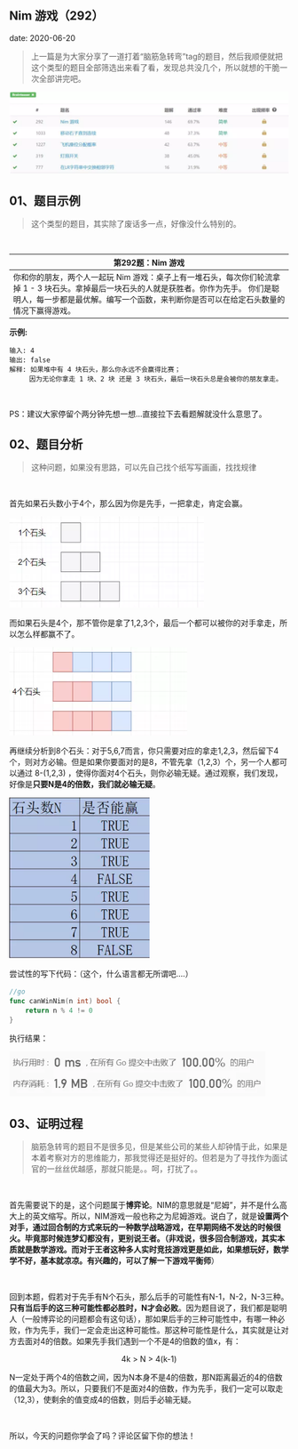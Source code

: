  
##	Nim 游戏（292）
date:	2020-06-20
 

> 上一篇是为大家分享了一道打着“脑筋急转弯”tag的题目，然后我顺便就把这个类型的题目全部筛选出来看了看，发现总共没几个，所以就想的干脆一次全部讲完吧。

<img src="./20/1.jpg" alt="PNG" style="zoom: 67%;" />

## 01、题目示例

> 这个类型的题目，其实除了废话多一点，好像没什么特别的。

<br/>

| 第292题：Nim 游戏                                            |
| ------------------------------------------------------------ |
| 你和你的朋友，两个人一起玩 Nim 游戏：桌子上有一堆石头，每次你们轮流拿掉 1 - 3 块石头。拿掉最后一块石头的人就是获胜者。你作为先手。 你们是聪明人，每一步都是最优解。编写一个函数，来判断你是否可以在给定石头数量的情况下赢得游戏。 |

**示例:**

```
输入: 4
输出: false 
解释: 如果堆中有 4 块石头，那么你永远不会赢得比赛；
     因为无论你拿走 1 块、2 块 还是 3 块石头，最后一块石头总是会被你的朋友拿走。
```

<br/>

PS：建议大家停留个两分钟先想一想...直接拉下去看题解就没什么意思了。

## 02、题目分析

> 这种问题，如果没有思路，可以先自己找个纸写写画画，找找规律

<br/>

首先如果石头数小于4个，那么因为你是先手，一把拿走，肯定会赢。

<img src="./20/2.jpg" alt="PNG" style="zoom: 80%;" />

而如果石头是4个，那不管你是拿了1,2,3个，最后一个都可以被你的对手拿走，所以怎么样都赢不了。

<img src="./20/3.jpg" alt="PNG" style="zoom: 80%;" />

再继续分析到8个石头：对于5,6,7而言，你只需要对应的拿走1,2,3，然后留下4个，则对方必输。但是如果你要面对的是8，不管先拿（1,2,3）个，另一个人都可以通过 8-(1,2,3) ，使得你面对4个石头，则你必输无疑。通过观察，我们发现，好像是**只要N是4的倍数，我们就必输无疑**。

<img src="./20/4.jpg" alt="PNG" style="zoom: 80%;" />

尝试性的写下代码：（这个，什么语言都无所谓吧....）

```go
//go
func canWinNim(n int) bool {
    return n % 4 != 0
}
```

执行结果：

<img src="./20/5.jpg" alt="PNG" style="zoom: 80%;" />

## 03、证明过程

> 脑筋急转弯的题目不是很多见，但是某些公司的某些人却钟情于此，如果是本着考察对方的思维能力，那我觉得还是挺好的。但若是为了寻找作为面试官的一丝丝优越感，那就只能是。。呵，打扰了。。

<br/>

首先需要说下的是，这个问题属于**博弈论**。NIM的意思就是“尼姆”，并不是什么高大上的英文缩写。所以，NIM游戏一般也称之为尼姆游戏。说白了，就是**设置两个对手，通过回合制的方式来玩的一种数学战略游戏，**在早期网络不发达的时候很火。毕竟那时候连梦幻都没有，更别说王者。（非戏说，很多回合制游戏，其实本质就是数学游戏。而对于王者这种多人实时竞技游戏更是如此，如果想玩好，数学学不好，基本就凉凉。有兴趣的，可以了解一下**游戏平衡师**）

<br/>

回到本题，假若对于先手有N个石头，那么后手的可能性有N-1，N-2，N-3三种。**只有当后手的这三种可能性都必胜时，N才会必败**。因为题目说了，我们都是聪明人（一般博弈论的问题都会有这句话），那如果后手的三种可能性中，有哪一种必败，作为先手，我们一定会走出这种可能性。那这种可能性是什么，其实就是让对方去面对4的倍数。如果先手我们遇到一个不是4的倍数的值x，有：

<center>4k > N > 4(k-1)</center>

N一定处于两个4的倍数之间，因为N本身不是4的倍数，那N距离最近的4的倍数的值最大为3。所以，只要我们不是面对4的倍数，作为先手，我们一定可以取走（12,3），使剩余的值变成4的倍数，则后手必输无疑。

<br/>

所以，今天的问题你学会了吗？评论区留下你的想法！